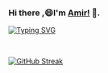 ### Hi there ,😄I'm [Amir!](https://github.com/ikhodabande) 👋.   

<p >
<a href="https://git.io/typing-svg"><img src="https://readme-typing-svg.demolab.com?font=Fira+Code&pause=1000&color=FFFFFF&width=435&lines=Front-End+Web+developer;Always+learning+new+things;Welcome+to+my+code+world" alt="Typing SVG" /></a>
  </p>
  <br>



  [![GitHub Streak](https://streak-stats.demolab.com?user=ikhodabande&theme=vue-dark)](https://git.io/streak-stats)

